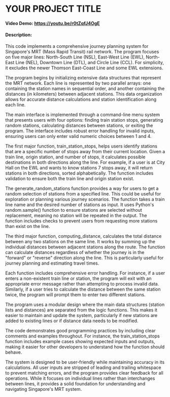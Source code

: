 # YOUR PROJECT TITLE
#### Video Demo: https://youtu.be/r0tZqfJ4OgE
#### Description:

This code implements a comprehensive journey planning system for Singapore's MRT (Mass Rapid Transit) rail network. The program focuses on five major lines: North-South Line (NSL), East-West Line (EWL), North-East Line (NEL), Downtown Line (DTL), and Circle Line (CCL). For simplicity, it excludes the newer Thomson East-Coast Line and some EWL extensions.

The program begins by initializing extensive data structures that represent the MRT network. Each line is represented by two parallel arrays: one containing the station names in sequential order, and another containing the distances (in kilometers) between adjacent stations. This data organization allows for accurate distance calculations and station identification along each line.

The main interface is implemented through a command-line menu system that presents users with four options: finding train station stops, generating random stations, calculating distances between stations, or exiting the program. The interface includes robust error handling for invalid inputs, ensuring users can only enter valid numeric choices between 1 and 4.

The first major function, train_station_stops, helps users identify stations that are a specific number of stops away from their current location. Given a train line, origin station, and number of stops, it calculates possible destinations in both directions along the line. For example, if a user is at City Hall on the EWL and wants to know stations 7 stops away, it will return stations in both directions, sorted alphabetically. The function includes validation to ensure both the train line and origin station exist.

The generate_random_stations function provides a way for users to get a random selection of stations from a specified line. This could be useful for exploration or planning various journey scenarios. The function takes a train line name and the desired number of stations as input. It uses Python's random.sample() function to ensure stations are selected without replacement, meaning no station will be repeated in the output. The function includes checks to prevent users from requesting more stations than exist on the line.

The third major function, computing_distance, calculates the total distance between any two stations on the same line. It works by summing up the individual distances between adjacent stations along the route. The function can calculate distances regardless of whether the journey is in the "forward" or "reverse" direction along the line. This is particularly useful for journey planning and estimating travel times.

Each function includes comprehensive error handling. For instance, if a user enters a non-existent train line or station, the program will exit with an appropriate error message rather than attempting to process invalid data. Similarly, if a user tries to calculate the distance between the same station twice, the program will prompt them to enter two different stations.

The program uses a modular design where the main data structures (station lists and distances) are separated from the logic functions. This makes it easier to maintain and update the system, particularly if new stations are added to existing lines or if distance data needs to be modified.

The code demonstrates good programming practices by including clear comments and examples throughout. For instance, the train_station_stops function includes example cases showing expected inputs and outputs, making it easier for other developers to understand how the function should behave.

The system is designed to be user-friendly while maintaining accuracy in its calculations. All user inputs are stripped of leading and trailing whitespace to prevent matching errors, and the program provides clear feedback for all operations. While it focuses on individual lines rather than interchanges between lines, it provides a solid foundation for understanding and navigating Singapore's MRT system.
